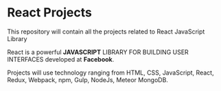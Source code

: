 React Projects
================
This repository will contain all the projects related to React JavaScript Library

React is a powerful **JAVASCRIPT** LIBRARY FOR BUILDING USER INTERFACES developed at **Facebook**.

Projects will use technology ranging from HTML, CSS, JavaScript, React, Redux, Webpack, npm, Gulp, NodeJs, Meteor MongoDB.
